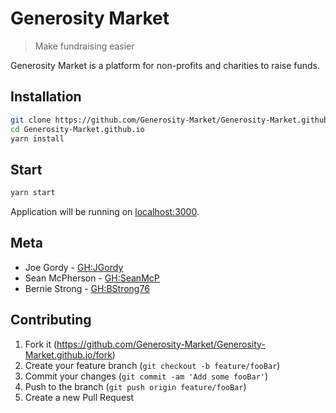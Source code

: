 # Generosity Market
> Make fundraising easier

Generosity Market is a platform for non-profits and charities to raise funds.

## Installation

```sh
git clone https://github.com/Generosity-Market/Generosity-Market.github.io.git
cd Generosity-Market.github.io
yarn install
```

## Start
```sh
yarn start
```
Application will be running on [localhost:3000](http://localhost:3000).

## Meta
* Joe Gordy - [GH:JGordy](https://github.com/jgordy)
* Sean McPherson - [GH:SeanMcP](https://github.com/seanmcp)
* Bernie Strong - [GH:BStrong76](https://github.com/bstrong76)

## Contributing
1. Fork it (<https://github.com/Generosity-Market/Generosity-Market.github.io/fork>)
2. Create your feature branch (`git checkout -b feature/fooBar`)
3. Commit your changes (`git commit -am 'Add some fooBar'`)
4. Push to the branch (`git push origin feature/fooBar`)
5. Create a new Pull Request
